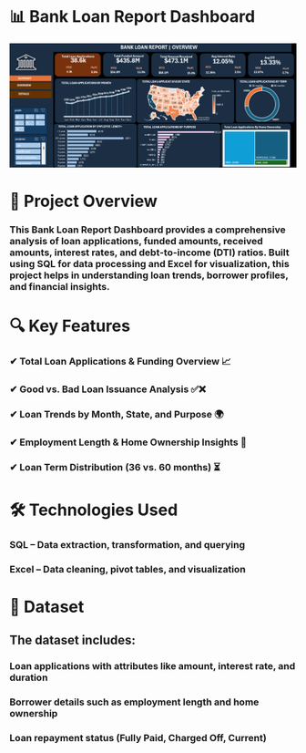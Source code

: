 # 📊 Bank Loan Report Dashboard
![bank_loan_overview](https://github.com/NandiniGangadar/bank_loan_project/blob/main/bank_loan_overview.png)

# 📌 Project Overview
### This Bank Loan Report Dashboard provides a comprehensive analysis of loan applications, funded amounts, received amounts, interest rates, and debt-to-income (DTI) ratios. Built using SQL for data processing and Excel for visualization, this project helps in understanding loan trends, borrower profiles, and financial insights.
# 🔍 Key Features
### ✔ Total Loan Applications & Funding Overview 📈
### ✔ Good vs. Bad Loan Issuance Analysis ✅❌
### ✔ Loan Trends by Month, State, and Purpose 🌍
### ✔ Employment Length & Home Ownership Insights 🏡
### ✔ Loan Term Distribution (36 vs. 60 months) ⏳
# 🛠 Technologies Used
### SQL – Data extraction, transformation, and querying
### Excel – Data cleaning, pivot tables, and visualization
# 📂 Dataset
## The dataset includes:
### Loan applications with attributes like amount, interest rate, and duration
### Borrower details such as employment length and home ownership
### Loan repayment status (Fully Paid, Charged Off, Current)


